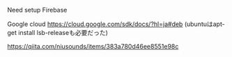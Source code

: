 Need setup Firebase

Google cloud
https://cloud.google.com/sdk/docs/?hl=ja#deb
(ubuntuはapt-get install lsb-releaseも必要だった)

https://qiita.com/niusounds/items/383a780d46ee8551e98c

